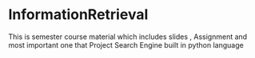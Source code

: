 # InformationRetrieval
This is semester course material which includes slides , Assignment and most important one that Project Search Engine built in python language
